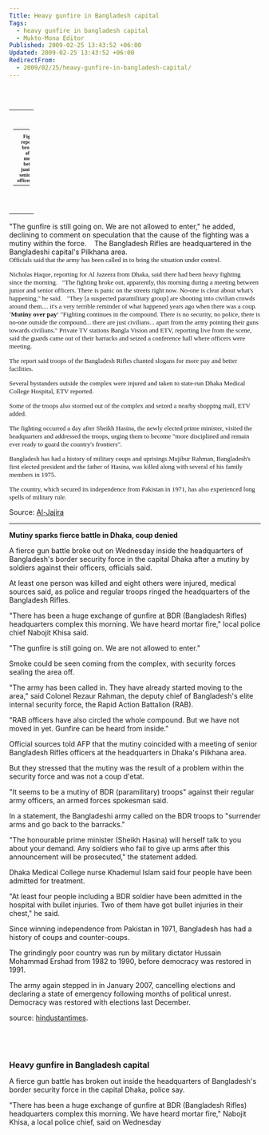 ```yaml
---
Title: Heavy gunfire in Bangladesh capital
Tags:
  - heavy gunfire in bangladesh capital
  - Mukto-Mona Editor
Published: 2009-02-25 13:43:52 +06:00
Updated: 2009-02-25 13:43:52 +06:00
RedirectFrom:
  - 2009/02/25/heavy-gunfire-in-bangladesh-capital/
---
```


 
<table id="table4" style="display: inline;" border="0" cellspacing="0" cellpadding="0" align="right">
<tbody>
<tr>
<td style="height: 14px;" width="100%" align="right" valign="top"><span class="ImageTable" style="display: inline;"> 
<table id="table5" style="width: 33px; border-collapse: collapse;" border="0" cellspacing="0" cellpadding="0">
<tbody>
<tr>
<td><img src="https://muktomona.com/mritems/Images//2009/2/25/200922564736817734_5.jpg" alt="" /></td>
</tr>
<tr>
<td align="center"><span style="font-size: 10px; font-family: Verdana;"><strong>Fighting reportedly broke out after a meeting between junior and senior army officers [AFP]</strong></span></td>
</tr>
</tbody></table>
  

</span></td>
</tr>
</tbody></table>
<span id="Htmlphcontrol1" class="DetaildSuammary"></span><span id="Span1" class="DetaildSuammary">"The gunfire is still going on. We are not allowed to enter," he added, declining to comment on speculation that the cause of the fighting was a mutiny within the force.
  
The Bangladesh Rifles are headquartered in the Bangladeshi capital's Pilkhana area.
<div dir="ltr"><span style="font-size: 13px; font-family: verdana,geneva;">Officials said that the army has been called in to bring the situation under control.

Nicholas Haque, reporting for Al Jazeera from Dhaka, said there had been heavy fighting since the morning.
 
"The fighting broke out, apparently, this morning during a meeting between junior and senior officers. There is panic on the streets right now. No-one is clear about what's happening," he said.
 
"They [a suspected paramilitary group] are shooting into civilian crowds around them.... it's a very terrible reminder of what happened years ago when there was a coup.
<strong>
'Mutiny over pay'
</strong>
"Fighting continues in the compound. There is no security, no police, there is no-one outside the compound... there are just civilians... apart from the army pointing their guns towards civilians."<strong>
</strong>
Private TV stations Bangla Vision and ETV, reporting live from the scene, said the guards came out of their barracks and seized a conference hall where officers were meeting.

The report said troops of the Bangladesh Rifles chanted slogans for more pay and better facilities.

Several bystanders outside the complex were injured and taken to state-run Dhaka Medical College Hospital, ETV reported.

Some of the troops also stormed out of the complex and seized a nearby shopping mall, ETV added.

The fighting occurred a day after Sheikh Hasina, the newly elected prime minister, visited the headquarters and addressed the troops, urging them to become "more disciplined and remain ever ready to guard the country's frontiers".

</span>Bangladesh has had a history of military coups and uprisings.Mujibur Rahman, Bangladesh's first elected president and the father of Hasina, was killed along with several of his family members in 1975.

The country, which secured its independence from Pakistan in 1971, has also experienced long spells of military rule.</div>
</span><span id="Span1">Source: <a href="https://english.aljazeera.net/news/asia/2009/02/200922552125382798.html">Al-Jajira</a>

</span>

<hr /><strong>Mutiny sparks fierce battle in Dhaka, coup denied</strong>

A fierce gun battle broke out on Wednesday inside the headquarters of Bangladesh's border security force in the capital Dhaka after a mutiny by soldiers against their officers, officials said.

At least one person was killed and eight others were injured, medical sources said, as police and regular troops ringed the headquarters of the Bangladesh Rifles.

"There has been a huge exchange of gunfire at BDR (Bangladesh Rifles) headquarters complex this morning. We have heard mortar fire," local police chief Nabojit Khisa said.

"The gunfire is still going on. We are not allowed to enter."

Smoke could be seen coming from the complex, with security forces sealing the area off.

"The army has been called in. They have already started moving to the area," said Colonel Rezaur Rahman, the deputy chief of Bangladesh's elite internal security force, the Rapid Action Battalion (RAB).

"RAB officers have also circled the whole compound. But we have not moved in yet. Gunfire can be heard from inside."

Official sources told AFP that the mutiny coincided with a meeting of senior Bangladesh Rifles officers at the headquarters in Dhaka's Pilkhana area.

But they stressed that the mutiny was the result of a problem within the security force and was not a coup d'etat.

"It seems to be a mutiny of BDR (paramilitary) troops" against their regular army officers, an armed forces spokesman said.

In a statement, the Bangladeshi army called on the BDR troops to "surrender arms and go back to the barracks."

"The honourable prime minister (Sheikh Hasina) will herself talk to you about your demand. Any soldiers who fail to give up arms after this announcement will be prosecuted," the statement added.

Dhaka Medical College nurse Khademul Islam said four people have been admitted for treatment.

"At least four people including a BDR soldier have been admitted in the hospital with bullet injuries. Two of them have got bullet injuries in their chest," he said.

Since winning independence from Pakistan in 1971, Bangladesh has had a history of coups and counter-coups.

The grindingly poor country was run by military dictator Hussain Mohammad Ershad from 1982 to 1990, before democracy was restored in 1991.

The army again stepped in in January 2007, cancelling elections and declaring a state of emergency following months of political unrest. Democracy was restored with elections last December.

source: <a href="https://www.hindustantimes.com/StoryPage/StoryPage.aspx?sectionName=HomePage&amp;id=8f238a95-5962-474e-aa1b-431ea4ca98ad&amp;MatchID1=4932&amp;TeamID1=7&amp;TeamID2=8&amp;MatchType1=1&amp;SeriesID1=1247&amp;MatchID2=4912&amp;TeamID3=5&amp;TeamID4=6&amp;MatchType2=5&amp;SeriesID2=1241&amp;PrimaryID=4932&amp;H">hindustantimes</a>.

 

 

<strong><span style="font-size: medium;">Heavy gunfire in Bangladesh capital </span></strong>

A fierce gun battle has broken out inside the headquarters of Bangladesh's border security force in the capital Dhaka, police say.

"There has been a huge exchange of gunfire at BDR (Bangladesh Rifles) headquarters complex this morning. We have heard mortar fire," Nabojit Khisa, a local police chief, said on Wednesday
